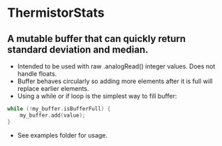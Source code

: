# ThermistorStats
## A mutable buffer that can quickly return standard deviation and median.
  - Intended to be used with raw .analogRead() integer values. Does not handle floats.
  - Buffer behaves circularly so adding more elements after it is full will replace earlier elements.
  - Using a while or if loop is the simplest way to fill buffer:
```c++
while (!my_buffer.isBufferFull) {
    my_buffer.add(value);
}
```
  - See examples folder for usage.
